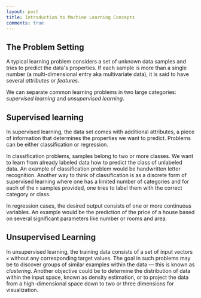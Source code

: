 ```yaml
---
layout: post
title: Introduction to Machine Learning Concepts
comments: true
---
```


## The Problem Setting

A typical learning problem considers a set of unknown data samples and tries to predict the data's properties. If each sample is more than a single number (a multi-dimensional entry aka multivariate data), it is said to have several <em>attributes</em> or <em>features</em>.

We can separate common learning problems in two large categories: <em>supervised learning</em> and <em>unsupervised learning</em>.

## Supervised learning

In supervised learning, the data set comes with additional attributes, a piece of information that determines the properties we want to predict. Problems can be either classification or regression.

In classification problems, samples belong to two or more classes. We want to learn from already labeled data how to predict the class of unlabeled data. An example of classification problem would be handwritten letter recognition. Another way to think of classification is as a discrete form of supervised learning where one has a limited number of categories and for each of the `n` samples provided, one tries to label them with the correct category or class.

In regression cases, the desired output consists of one or more continuous variables. An example would be the prediction of the price of a house based on several significant parameters like number or rooms and area.

## Unsupervised Learning

In unsupervised learning, the training data consists of a set of input vectors `x` without any corresponding target values. The goal in such problems may be to discover groups of similar examples within the data &mdash; this is known as <em>clustering</em>. Another objective could be to determine the distribution of data within the input space, known as density estimation, or to project the data from a high-dimensional space down to two or three dimensions for visualization.
